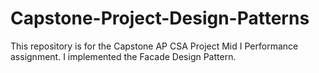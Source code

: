 # Capstone-Project-Design-Patterns
This repository is for the Capstone AP CSA Project Mid I Performance assignment. I implemented the Facade Design Pattern.
